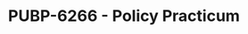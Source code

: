 ---
layout: course
title: PUBP-6266 - Policy Practicum
aliases: 
course_id: PUBP-6266
permalink: /PUBP-6266/
---